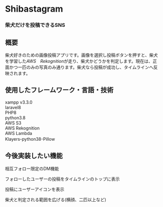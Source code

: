# Shibastagram



### **柴犬だけ**を投稿できるSNS
  


## 概要  
柴犬好きのための画像投稿アプリです。画像を選択し投稿ボタンを押すと、柴犬を学習した*AWS　Rekognition*が走り、柴犬かどうかを判定します。現在は、正面かつ一匹のみの写真のみ通ります。柴犬なら投稿が成功し、タイムラインへ反映されます。

## 使用したフレームワーク・言語・技術　
xampp v3.3.0  
laravel8  
PHP8  
python3.8  
AWS S3  
AWS Rekognition  
AWS Lambda  
Klayers-python38-Pillow　　

## 今後実装したい機能　　
相互フォロー限定のDM機能　　

フォローしたユーザーの投稿をタイムラインのトップに表示　　

投稿にユーザーアイコンを表示　　

柴犬と判定される範囲を広げる(横顔、二匹以上など)

